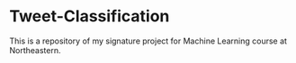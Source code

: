 # Tweet-Classification
This is a repository of my signature project for Machine Learning course at Northeastern.
